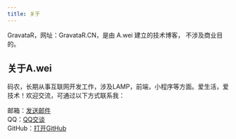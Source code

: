 ```yaml
---
title: 关于
---
```


GravataR，网址：GravataR.CN，是由 A.wei 建立的技术博客， 不涉及商业目的。

## 关于A.wei

码农，长期从事互联网开发工作，涉及LAMP，前端，小程序等方面。爱生活，爱技术！欢迎交流，可通过以下方式联系我：

邮箱：[发送邮件](http://mail.qq.com/cgi-bin/qm_share?t=qm_mailme&amp;email=kf3r5qOj0eDgv-L_-A)   
QQ：[QQ交谈](http://wpa.qq.com/msgrd?v=3&amp;uin=506892568&amp;site=qq&amp;menu=yes)      
GitHub：[打开GitHub](https://github.com/awei922)    
 